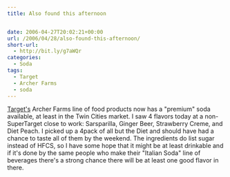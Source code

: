 ```yaml
---
title: Also found this afternoon


date: 2006-04-27T20:02:21+00:00
url: /2006/04/28/also-found-this-afternoon/
short-url:
  - http://bit.ly/g7aWQr
categories:
  - Soda
tags:
  - Target
  - Archer Farms
  - soda
---
```

<a href="http://www.target.com">Target's</a> Archer Farms line of food products now has a "premium" soda available, at least in the Twin Cities market. I saw 4 flavors today at a non-SuperTarget close to work: Sarsparilla, Ginger Beer, Strawberry Creme, and Diet Peach. I picked up a 4pack of all but the Diet and should have had a chance to taste all of them by the weekend. The ingredients do list sugar instead of HFCS, so I have some hope that it might be at least drinkable and if it's done by the same people who make their "Italian Soda" line of beverages there's a strong chance there will be at least one good flavor in there.